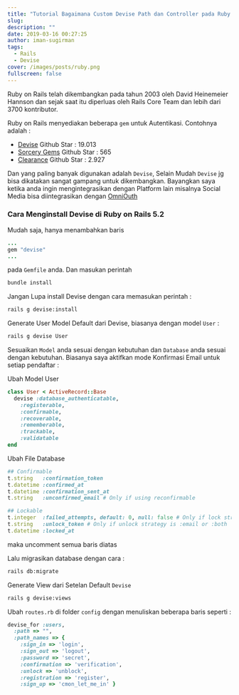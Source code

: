 ```yaml
---
title: "Tutorial Bagaimana Custom Devise Path dan Controller pada Ruby on Rails"
slug:
description: ""
date: 2019-03-16 00:27:25
author: iman-sugirman
tags:
  - Rails
  - Devise
cover: /images/posts/ruby.png
fullscreen: false
---
```

Ruby on Rails telah dikembangkan pada tahun 2003 oleh David Heinemeier Hannson dan sejak saat itu diperluas oleh Rails Core Team dan lebih dari 3700 kontributor.

Ruby on Rails menyediakan beberapa `gem` untuk Autentikasi. Contohnya adalah :
* [Devise](https://github.com/plataformatec/devise) Github Star : 19.013
* [Sorcery Gems](https://github.com/Sorcery/sorcery) Github Star : 565
* [Clearance](https://github.com/thoughtbot/clearance) Github Star : 2.927

Dan yang paling banyak digunakan adalah `Devise`, Selain Mudah `Devise` jg bisa dikatakan sangat gampang untuk dikembangkan. Bayangkan saya ketika anda ingin mengintegrasikan dengan Platform lain misalnya Social Media bisa diintegrasikan dengan [OmniOuth](https://github.com/omniauth/omniauth)

### Cara Menginstall Devise di Ruby on Rails 5.2

Mudah saja, hanya menambahkan baris
```ruby
...
gem "devise"
...

```
pada `Gemfile` anda. Dan masukan perintah
```bash
bundle install
```
Jangan Lupa install Devise dengan cara memasukan perintah :

```bash
rails g devise:install
```
Generate User Model Default dari Devise, biasanya dengan model `User` :
```bash
rails g devise User
```
Sesuaikan `Model` anda sesuai dengan kebutuhan dan `Database` anda sesuai dengan kebutuhan. Biasanya saya aktifkan mode Konfirmasi Email untuk setiap pendaftar :

Ubah Model User
```ruby
class User < ActiveRecord::Base
  devise :database_authenticatable,
    :registerable,
    :confirmable,
    :recoverable,
    :rememberable,
    :trackable,
    :validatable
end
```
Ubah File Database

```ruby
## Confirmable
t.string   :confirmation_token
t.datetime :confirmed_at
t.datetime :confirmation_sent_at
t.string   :unconfirmed_email # Only if using reconfirmable

## Lockable
t.integer  :failed_attempts, default: 0, null: false # Only if lock strategy is :failed_attempts
t.string   :unlock_token # Only if unlock strategy is :email or :both
t.datetime :locked_at
```
maka uncomment semua baris diatas

Lalu migrasikan database dengan cara :

```bash
rails db:migrate
```

Generate View dari Setelan Default `Devise`

```bash
rails g devise:views
```
Ubah `routes.rb` di folder `config` dengan menuliskan beberapa baris seperti :

```ruby
devise_for :users,
  :path => "",
  :path_names => {
    :sign_in => 'login',
    :sign_out => 'logout',
    :password => 'secret',
    :confirmation => 'verification',
    :unlock => 'unblock',
    :registration => 'register',
    :sign_up => 'cmon_let_me_in' }
```
